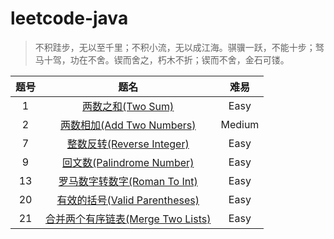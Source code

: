 # leetcode-java

> 不积跬步，无以至千里；不积小流，无以成江海。骐骥一跃，不能十步；驽马十驾，功在不舍。锲而舍之，朽木不折；锲而不舍，金石可镂。

题号|题名|难易
:---:|:---:|:---:
1|[两数之和(Two Sum)](https://github.com/DingYufan/leetcode-java/blob/master/easy/TwoSum.java)|Easy
2|[两数相加(Add Two Numbers)](https://github.com/DingYufan/leetcode-java/blob/master/medium/AddTwoNumbers.java)|Medium
7|[整数反转(Reverse Integer)](https://github.com/DingYufan/leetcode-java/blob/master/easy/ReverseInteger.java)|Easy
9|[回文数(Palindrome Number)](https://github.com/DingYufan/leetcode-java/blob/master/easy/PalindromeNumber.java)|Easy
13|[罗马数字转数字(Roman To Int)](https://github.com/DingYufan/leetcode-java/blob/master/easy/RomanToInt.java)|Easy
20|[有效的括号(Valid Parentheses)](https://github.com/DingYufan/leetcode-java/blob/master/easy/ValidParentheses.java)|Easy
21|[合并两个有序链表(Merge Two Lists)](https://github.com/DingYufan/leetcode-java/blob/master/easy/MergeTwoLists.java)|Easy